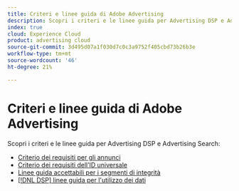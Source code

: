 ```yaml
---
title: Criteri e linee guida di Adobe Advertising
description: Scopri i criteri e le linee guida per Advertising DSP e Advertising Search.
index: true
cloud: Experience Cloud
product: advertising cloud
source-git-commit: 3d495d07a1f030d7c0c3a9752f405cbd73b26b3e
workflow-type: tm+mt
source-wordcount: '46'
ht-degree: 21%

---
```


# Criteri e linee guida di Adobe Advertising

Scopri i criteri e le linee guida per Advertising DSP e Advertising Search:

+ [Criterio dei requisiti per gli annunci](/help/policies/ad-requirements-policy.md)
+ [Criterio dei requisiti dell’ID universale](/help/policies/universal-id-policy.md)
+ [Linee guida accettabili per i segmenti di integrità](/help/policies/health-segment-guidelines.md)
+ [[!DNL DSP] linee guida per l&#39;utilizzo dei dati](/help/policies/data-usage-guidelines.md)
